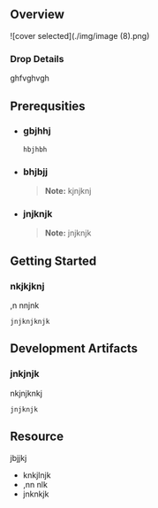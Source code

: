 
## Overview

![cover selected](./img/image (8).png)

### Drop Details
ghfvghvgh

## Prerequsities

- ### gbjhhj
  ```shell
  hbjhbh
  ```
      
- ### bhjbjj
  > **Note:** kjnjknj
      
- ### jnjknjk
  > **Note:** jnjknjk
      

## Getting Started
### nkjkjknj
,n nnjnk
```shell
jnjknjknjk
```

## Development Artifacts
### jnkjnjk
nkjnjknkj
```shell
jnjknjk
```

## Resource
jbjjkj
- knkjlnjk
- ,nn nlk
- jnknkjk


    